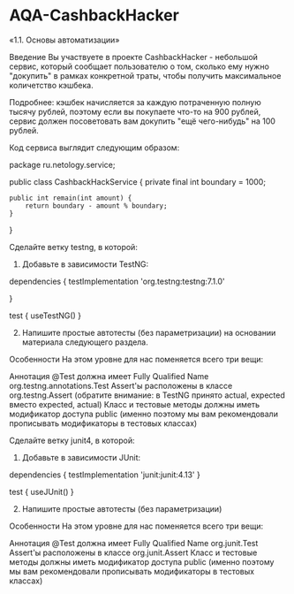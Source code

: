 # AQA-CashbackHacker
«1.1. Основы автоматизации»

Введение
Вы участвуете в проекте CashbackHacker - небольшой сервис, который сообщает пользователю о том, сколько ему нужно "докупить" в рамках конкретной траты, чтобы получить максимальное количетство кэшбека.

Подробнее: кэшбек начисляется за каждую потраченную полную тысячу рублей, поэтому если вы покупаете что-то на 900 рублей, сервис должен посоветовать вам докупить "ещё чего-нибудь" на 100 рублей.

Код сервиса выглядит следующим образом:

package ru.netology.service;

public class CashbackHackService {
    private final int boundary = 1000;

    public int remain(int amount) {
        return boundary - amount % boundary;
    }
}

Сделайте ветку testng, в которой:

1. Добавьте в зависимости TestNG:

dependencies {
    testImplementation 'org.testng:testng:7.1.0'

}

test {
    useTestNG()
}

2. Напишите простые автотесты (без параметризации) на основании материала следующего раздела.

Особенности
На этом уровне для нас поменяется всего три вещи:

Аннотация @Test должна имеет Fully Qualified Name org.testng.annotations.Test
Assert'ы расположены в классе org.testng.Assert (обратите внимание: в TestNG принято actual, expected вместо expected, actual)
Класс и тестовые методы должны иметь модификатор доступа public (именно поэтому мы вам рекомендовали прописывать модификаторы в тестовых классах)


Сделайте ветку junit4, в которой:

1. Добавьте в зависимости JUnit:


dependencies {
    testImplementation 'junit:junit:4.13'
}

test {
    useJUnit()
}

2. Напишите простые автотесты (без параметризации)

Особенности
На этом уровне для нас поменяется всего три вещи:

Аннотация @Test должна имеет Fully Qualified Name org.junit.Test
Assert'ы расположены в классе org.junit.Assert
Класс и тестовые методы должны иметь модификатор доступа public (именно поэтому мы вам рекомендовали прописывать модификаторы в тестовых классах)
